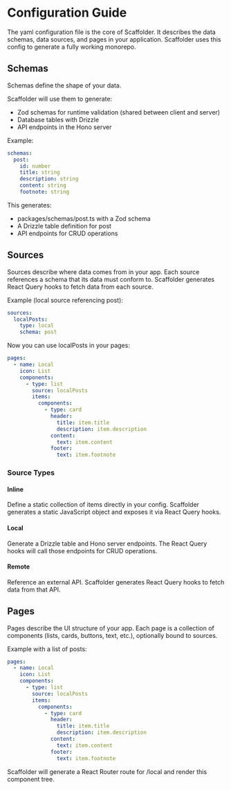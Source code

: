 # Configuration Guide

The yaml configuration file is the core of Scaffolder. It describes the data schemas, data sources, and pages in your
application. Scaffolder uses this config to generate a fully working monorepo.

## Schemas

Schemas define the shape of your data.

Scaffolder will use them to generate:

- Zod schemas for runtime validation (shared between client and server)
- Database tables with Drizzle
- API endpoints in the Hono server

Example:

```yaml
schemas:
  post:
    id: number
    title: string
    description: string
    content: string
    footnote: string
```

This generates:

- packages/schemas/post.ts with a Zod schema
- A Drizzle table definition for post
- API endpoints for CRUD operations

## Sources

Sources describe where data comes from in your app. Each source references a schema that its data must conform to.
Scaffolder generates React Query hooks to fetch data from each source.

Example (local source referencing post):

```yaml
sources:
  localPosts:
    type: local
    schema: post
```

Now you can use localPosts in your pages:

```yaml
pages:
  - name: Local
    icon: List
    components:
      - type: list
        source: localPosts
        items:
          components:
            - type: card
              header:
                title: item.title
                description: item.description
              content:
                text: item.content
              footer:
                text: item.footnote
```

### Source Types

#### Inline

Define a static collection of items directly in your config. Scaffolder generates a static JavaScript object and exposes
it via React Query hooks.

#### Local

Generate a Drizzle table and Hono server endpoints. The React Query hooks will call those endpoints for CRUD operations.

#### Remote

Reference an external API. Scaffolder generates React Query hooks to fetch data from that API.

## Pages

Pages describe the UI structure of your app. Each page is a collection of components (lists, cards, buttons, text, etc.),
optionally bound to sources.

Example with a list of posts:

```yaml
pages:
  - name: Local
    icon: List
    components:
      - type: list
        source: localPosts
        items:
          components:
            - type: card
              header:
                title: item.title
                description: item.description
              content:
                text: item.content
              footer:
                text: item.footnote
```

Scaffolder will generate a React Router route for /local and render this component tree.